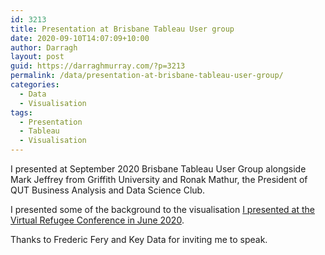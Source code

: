 ```yaml
---
id: 3213
title: Presentation at Brisbane Tableau User group
date: 2020-09-10T14:07:09+10:00
author: Darragh
layout: post
guid: https://darraghmurray.com/?p=3213
permalink: /data/presentation-at-brisbane-tableau-user-group/
categories:
  - Data
  - Visualisation
tags:
  - Presentation
  - Tableau
  - Visualisation
---
```

I presented at September 2020 Brisbane Tableau User Group alongside Mark Jeffrey from Griffith University and Ronak Mathur, the President of QUT Business Analysis and Data Science Club.

I presented some of the background to the visualisation [I presented at the Virtual Refugee Conference in June 2020](https://darraghmurray.com/data/refuge-from-the-storm-internally-displaced-peoples-in-the-age-of-the-climate-crisis/).

Thanks to Frederic Fery and Key Data for inviting me to speak.